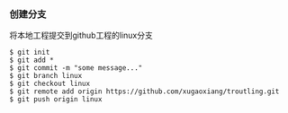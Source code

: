 ### 创建分支
将本地工程提交到github工程的linux分支

```
$ git init
$ git add *
$ git commit -m "some message..."
$ git branch linux
$ git checkout linux
$ git remote add origin https://github.com/xugaoxiang/troutling.git
$ git push origin linux

```


